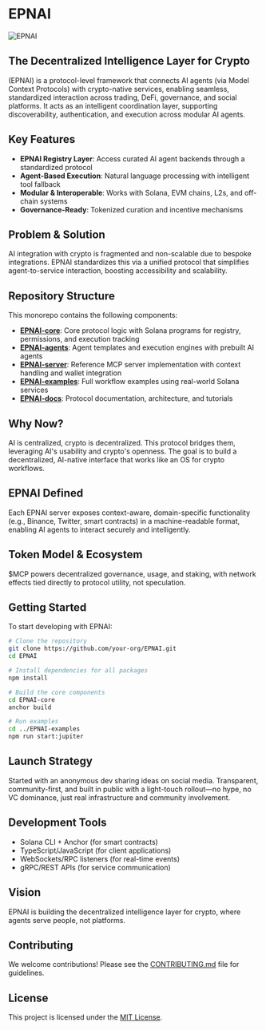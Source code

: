 # EPNAI
![EPNAI](https://github.com/user-attachments/assets/1e76b447-9355-47d1-82b3-c518328fa6e1)

## The Decentralized Intelligence Layer for Crypto

(EPNAI) is a protocol-level framework that connects AI agents (via Model Context Protocols) with crypto-native services, enabling seamless, standardized interaction across trading, DeFi, governance, and social platforms. It acts as an intelligent coordination layer, supporting discoverability, authentication, and execution across modular AI agents.

## Key Features

- **EPNAI Registry Layer**: Access curated AI agent backends through a standardized protocol
- **Agent-Based Execution**: Natural language processing with intelligent tool fallback
- **Modular & Interoperable**: Works with Solana, EVM chains, L2s, and off-chain systems
- **Governance-Ready**: Tokenized curation and incentive mechanisms

## Problem & Solution

AI integration with crypto is fragmented and non-scalable due to bespoke integrations. EPNAI standardizes this via a unified protocol that simplifies agent-to-service interaction, boosting accessibility and scalability.

## Repository Structure

This monorepo contains the following components:

- [**EPNAI-core**](./EPNAI-core/): Core protocol logic with Solana programs for registry, permissions, and execution tracking
- [**EPNAI-agents**](./EPNAI-agents/): Agent templates and execution engines with prebuilt AI agents
- [**EPNAI-server**](./EPNAI-server/): Reference MCP server implementation with context handling and wallet integration
- [**EPNAI-examples**](./EPNAI-examples/): Full workflow examples using real-world Solana services
- [**EPNAI-docs**](./EPNAI-docs/): Protocol documentation, architecture, and tutorials

## Why Now?

AI is centralized, crypto is decentralized. This protocol bridges them, leveraging AI's usability and crypto's openness. The goal is to build a decentralized, AI-native interface that works like an OS for crypto workflows.

## EPNAI Defined

Each EPNAI server exposes context-aware, domain-specific functionality (e.g., Binance, Twitter, smart contracts) in a machine-readable format, enabling AI agents to interact securely and intelligently.

## Token Model & Ecosystem

$MCP powers decentralized governance, usage, and staking, with network effects tied directly to protocol utility, not speculation.

## Getting Started

To start developing with EPNAI:

```bash
# Clone the repository
git clone https://github.com/your-org/EPNAI.git
cd EPNAI

# Install dependencies for all packages
npm install

# Build the core components
cd EPNAI-core
anchor build

# Run examples
cd ../EPNAI-examples
npm run start:jupiter
```

## Launch Strategy

Started with an anonymous dev sharing ideas on social media. Transparent, community-first, and built in public with a light-touch rollout—no hype, no VC dominance, just real infrastructure and community involvement.

## Development Tools

- Solana CLI + Anchor (for smart contracts)
- TypeScript/JavaScript (for client applications)
- WebSockets/RPC listeners (for real-time events)
- gRPC/REST APIs (for service communication)

## Vision

EPNAI is building the decentralized intelligence layer for crypto, where agents serve people, not platforms.

## Contributing

We welcome contributions! Please see the [CONTRIBUTING.md](./CONTRIBUTING.md) file for guidelines.

## License

This project is licensed under the [MIT License](./LICENSE).
